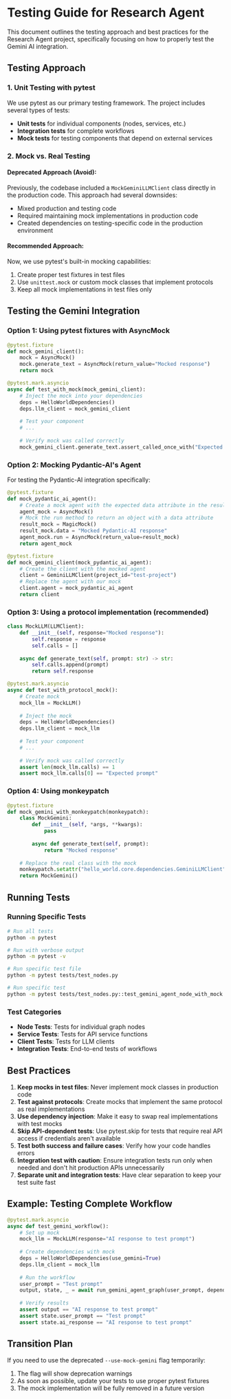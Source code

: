 # Testing Guide for Research Agent

This document outlines the testing approach and best practices for the Research Agent project, specifically focusing on how to properly test the Gemini AI integration.

## Testing Approach

### 1. Unit Testing with pytest

We use pytest as our primary testing framework. The project includes several types of tests:

- **Unit tests** for individual components (nodes, services, etc.)
- **Integration tests** for complete workflows
- **Mock tests** for testing components that depend on external services

### 2. Mock vs. Real Testing

#### Deprecated Approach (Avoid):

Previously, the codebase included a `MockGeminiLLMClient` class directly in the production code. This approach had several downsides:
- Mixed production and testing code
- Required maintaining mock implementations in production code
- Created dependencies on testing-specific code in the production environment

#### Recommended Approach:

Now, we use pytest's built-in mocking capabilities:
1. Create proper test fixtures in test files
2. Use `unittest.mock` or custom mock classes that implement protocols
3. Keep all mock implementations in test files only

## Testing the Gemini Integration

### Option 1: Using pytest fixtures with AsyncMock

```python
@pytest.fixture
def mock_gemini_client():
    mock = AsyncMock()
    mock.generate_text = AsyncMock(return_value="Mocked response")
    return mock

@pytest.mark.asyncio
async def test_with_mock(mock_gemini_client):
    # Inject the mock into your dependencies
    deps = HelloWorldDependencies()
    deps.llm_client = mock_gemini_client
    
    # Test your component
    # ...
    
    # Verify mock was called correctly
    mock_gemini_client.generate_text.assert_called_once_with("Expected prompt")
```

### Option 2: Mocking Pydantic-AI's Agent

For testing the Pydantic-AI integration specifically:

```python
@pytest.fixture
def mock_pydantic_ai_agent():
    # Create a mock agent with the expected data attribute in the result
    agent_mock = AsyncMock()
    # Mock the run method to return an object with a data attribute
    result_mock = MagicMock()
    result_mock.data = "Mocked Pydantic-AI response"
    agent_mock.run = AsyncMock(return_value=result_mock)
    return agent_mock

@pytest.fixture
def mock_gemini_client(mock_pydantic_ai_agent):
    # Create the client with the mocked agent
    client = GeminiLLMClient(project_id="test-project")
    # Replace the agent with our mock
    client.agent = mock_pydantic_ai_agent
    return client
```

### Option 3: Using a protocol implementation (recommended)

```python
class MockLLM(LLMClient):
    def __init__(self, response="Mocked response"):
        self.response = response
        self.calls = []
        
    async def generate_text(self, prompt: str) -> str:
        self.calls.append(prompt)
        return self.response

@pytest.mark.asyncio
async def test_with_protocol_mock():
    # Create mock
    mock_llm = MockLLM()
    
    # Inject the mock
    deps = HelloWorldDependencies()
    deps.llm_client = mock_llm
    
    # Test your component
    # ...
    
    # Verify mock was called correctly
    assert len(mock_llm.calls) == 1
    assert mock_llm.calls[0] == "Expected prompt"
```

### Option 4: Using monkeypatch

```python
@pytest.fixture
def mock_gemini_with_monkeypatch(monkeypatch):
    class MockGemini:
        def __init__(self, *args, **kwargs):
            pass
            
        async def generate_text(self, prompt):
            return "Mocked response"
    
    # Replace the real class with the mock
    monkeypatch.setattr("hello_world.core.dependencies.GeminiLLMClient", MockGemini)
    return MockGemini()
```

## Running Tests

### Running Specific Tests

```bash
# Run all tests
python -m pytest

# Run with verbose output
python -m pytest -v

# Run specific test file
python -m pytest tests/test_nodes.py

# Run specific test
python -m pytest tests/test_nodes.py::test_gemini_agent_node_with_mock
```

### Test Categories

- **Node Tests**: Tests for individual graph nodes
- **Service Tests**: Tests for API service functions
- **Client Tests**: Tests for LLM clients
- **Integration Tests**: End-to-end tests of workflows

## Best Practices

1. **Keep mocks in test files**: Never implement mock classes in production code
2. **Test against protocols**: Create mocks that implement the same protocol as real implementations
3. **Use dependency injection**: Make it easy to swap real implementations with test mocks
4. **Skip API-dependent tests**: Use pytest.skip for tests that require real API access if credentials aren't available
5. **Test both success and failure cases**: Verify how your code handles errors
6. **Integration test with caution**: Ensure integration tests run only when needed and don't hit production APIs unnecessarily
7. **Separate unit and integration tests**: Have clear separation to keep your test suite fast

## Example: Testing Complete Workflow

```python
@pytest.mark.asyncio
async def test_gemini_workflow():
    # Set up mock
    mock_llm = MockLLM(response="AI response to test prompt")
    
    # Create dependencies with mock
    deps = HelloWorldDependencies(use_gemini=True)
    deps.llm_client = mock_llm
    
    # Run the workflow
    user_prompt = "Test prompt"
    output, state, _ = await run_gemini_agent_graph(user_prompt, dependencies=deps)
    
    # Verify results
    assert output == "AI response to test prompt"
    assert state.user_prompt == "Test prompt"
    assert state.ai_response == "AI response to test prompt"
```

## Transition Plan

If you need to use the deprecated `--use-mock-gemini` flag temporarily:

1. The flag will show deprecation warnings
2. As soon as possible, update your tests to use proper pytest fixtures
3. The mock implementation will be fully removed in a future version 